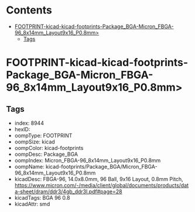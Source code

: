 



Contents
========

* [FOOTPRINT-kicad-kicad-footprints-Package_BGA-Micron_FBGA-96_8x14mm_Layout9x16_P0.8mm>](#footprint-kicad-kicad-footprints-package_bga-micron_fbga-96_8x14mm_layout9x16_p08mm)
	* [Tags](#tags)

# FOOTPRINT-kicad-kicad-footprints-Package_BGA-Micron_FBGA-96_8x14mm_Layout9x16_P0.8mm>

## Tags

- index: 8944
- hexID: 
- oompType: FOOTPRINT
- oompSize: kicad
- oompColor: kicad-footprints
- oompDesc: Package_BGA
- oompIndex: Micron_FBGA-96_8x14mm_Layout9x16_P0.8mm
- oompName: kicad-footprints/Package_BGA/Micron_FBGA-96_8x14mm_Layout9x16_P0.8mm
- kicadDesc: FBGA-96, 14.0x8.0mm, 96 Ball, 9x16 Layout, 0.8mm Pitch, https://www.micron.com/-/media/client/global/documents/products/data-sheet/dram/ddr3/4gb_ddr3l.pdf#page=28
- kicadTags: BGA 96 0.8
- kicadAttr: smd
